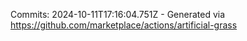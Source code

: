 Commits: 2024-10-11T17:16:04.751Z - Generated via https://github.com/marketplace/actions/artificial-grass
<br>
